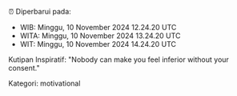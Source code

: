⏰ Diperbarui pada:
- WIB: Minggu, 10 November 2024 12.24.20 UTC
- WITA: Minggu, 10 November 2024 13.24.20 UTC
- WIT: Minggu, 10 November 2024 14.24.20 UTC

Kutipan Inspiratif:
"Nobody can make you feel inferior without your consent."


Kategori: motivational

